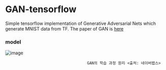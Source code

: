 # GAN-tensorflow

Simple tensorflow implementation of Generative Adversarial Nets which generate MNIST data from TF. The paper of GAN is [here](url)

### model

![image](https://user-images.githubusercontent.com/42796324/47069839-e2c7bb80-d22a-11e8-94c7-f3f0ca5dbfed.png)
 
                                        GAN의 학습 과정 원리 <출처: 네이버랩스> 
